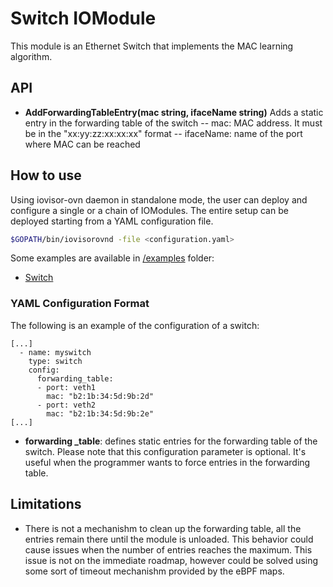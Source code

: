 # Switch IOModule

This module is an Ethernet Switch that implements the MAC learning algorithm.

## API

- **AddForwardingTableEntry(mac string, ifaceName string)**
Adds a static entry in the forwarding table of the switch
-- mac: MAC address. It must be in the "xx:yy:zz:xx:xx:xx" format
-- ifaceName: name of the port where MAC can be reached

## How to use

Using iovisor-ovn daemon in standalone mode, the user can deploy and configure a single or a chain of IOModules.
The entire setup can be deployed starting from a YAML configuration file.

```bash
$GOPATH/bin/iovisorovnd -file <configuration.yaml>
```

Some examples are available in [/examples](./../../examples/) folder:
 * [Switch](./../../examples/switch/)

### YAML Configuration Format

The following is an example of the configuration of a switch:
```
[...]
  - name: myswitch
    type: switch
    config:
      forwarding_table:
      - port: veth1
        mac: "b2:1b:34:5d:9b:2d"
      - port: veth2
        mac: "b2:1b:34:5d:9b:2e"
[...]
```

 - **forwarding _table**: defines static entries for the forwarding table of the switch. Please note that this configuration parameter is optional. It's useful when the programmer wants to force entries in the forwarding table.

## Limitations

- There is not a mechanishm to clean up the forwarding table, all the entries remain there until the module is unloaded.  This behavior could cause issues when the number of entries reaches the maximum.
This issue is not on the immediate roadmap, however could be solved using some sort of timeout mechanishm provided by the eBPF maps.
